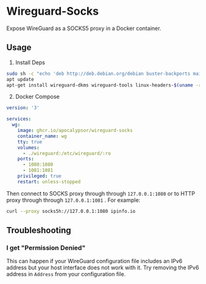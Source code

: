 # Wireguard-Socks

Expose WireGuard as a SOCKS5 proxy in a Docker container.

## Usage

1. Install Deps

```bash
sudo sh -c "echo 'deb http://deb.debian.org/debian buster-backports main contrib non-free' > /etc/apt/sources.list.d/buster-backports.list"
apt update
apt-get install wireguard-dkms wireguard-tools linux-headers-$(uname -r)
```

2. Docker Compose

```yaml
version: '3'

services:
  wg:
    image: ghcr.io/apocalypsor/wireguard-socks
    container_name: wg
    tty: true
    volumes:
      - ./wireguard:/etc/wireguard/:ro
    ports:
      - 1080:1080
      - 1081:1081
    privileged: true
    restart: unless-stopped
```

Then connect to SOCKS proxy through through `127.0.0.1:1080` or to HTTP proxy through through `127.0.0.1:1081` . For example:

```bash
curl --proxy socks5h://127.0.0.1:1080 ipinfo.io
```

## Troubleshooting

### I get "Permission Denied"

This can happen if your WireGuard configuration file includes an IPv6 address but your host interface does not work with it. Try removing the IPv6 address in `Address` from your configuration file.
